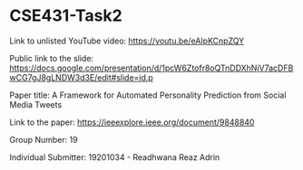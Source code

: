 # CSE431-Task2
Link to unlisted YouTube video: https://youtu.be/eAIpKCnpZQY

Public link to the slide: 
https://docs.google.com/presentation/d/1pcW6Ztofr8oQTnDDXhNjV7acDFBwCG7gJ8gLNDW3d3E/edit#slide=id.p

Paper title: A Framework for Automated Personality Prediction from Social Media Tweets

Link to the paper: https://ieeexplore.ieee.org/document/9848840

Group Number: 19

Individual Submitter: 19201034 - Readhwana Reaz Adrin
